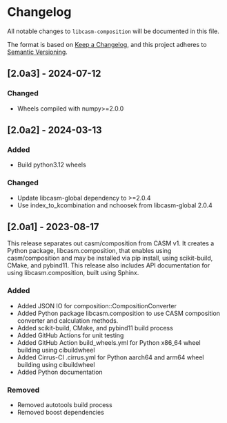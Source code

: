 # Changelog

All notable changes to `libcasm-composition` will be documented in this file.

The format is based on [Keep a Changelog](https://keepachangelog.com/en/1.1.0/),
and this project adheres to [Semantic Versioning](https://semver.org/spec/v2.0.0.html).


## [2.0a3] - 2024-07-12

### Changed

- Wheels compiled with numpy>=2.0.0


## [2.0a2] - 2024-03-13

### Added

- Build python3.12 wheels

### Changed

- Update libcasm-global dependency to >=2.0.4
- Use index_to_kcombination and nchoosek from libcasm-global 2.0.4

## [2.0a1] - 2023-08-17

This release separates out casm/composition from CASM v1. It creates a Python package, libcasm.composition, that enables using casm/composition and may be installed via pip install, using scikit-build, CMake, and pybind11. This release also includes API documentation for using libcasm.composition, built using Sphinx.

### Added

- Added JSON IO for composition::CompositionConverter
- Added Python package libcasm.composition to use CASM composition converter and calculation methods.
- Added scikit-build, CMake, and pybind11 build process
- Added GitHub Actions for unit testing
- Added GitHub Action build_wheels.yml for Python x86_64 wheel building using cibuildwheel
- Added Cirrus-CI .cirrus.yml for Python aarch64 and arm64 wheel building using cibuildwheel
- Added Python documentation


### Removed

- Removed autotools build process
- Removed boost dependencies
